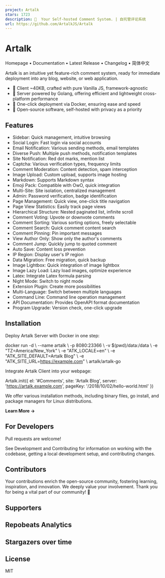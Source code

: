 ```yaml
---
project: Artalk
stars: 1723
description: 🌌  Your Self-hosted Comment System. | 自托管评论系统
url: https://github.com/ArtalkJS/Artalk
---
```


Artalk
======

Homepage • Documentation • Latest Release • Changelog • 简体中文

Artalk is an intuitive yet feature-rich comment system, ready for immediate deployment into any blog, website, or web application.

-   🍃 Client ~40KB, crafted with pure Vanilla JS, framework-agnostic
-   🍱 Server powered by Golang, offering efficient and lightweight cross-platform performance
-   🐳 One-click deployment via Docker, ensuring ease and speed
-   🌈 Open-source software, self-hosted with privacy as a priority

Features
--------

-   Sidebar: Quick management, intuitive browsing
-   Social Login: Fast login via social accounts
-   Email Notification: Various sending methods, email templates
-   Diverse Push: Multiple push methods, notification templates
-   Site Notification: Red dot marks, mention list
-   Captcha: Various verification types, frequency limits
-   Comment Moderation: Content detection, spam interception
-   Image Upload: Custom upload, supports image hosting
-   Markdown: Supports Markdown syntax
-   Emoji Pack: Compatible with OwO, quick integration
-   Multi-Site: Site isolation, centralized management
-   Admin: Password verification, badge identification
-   Page Management: Quick view, one-click title navigation
-   Page View Statistics: Easily track page views
-   Hierarchical Structure: Nested paginated list, infinite scroll
-   Comment Voting: Upvote or downvote comments
-   Comment Sorting: Various sorting options, freely selectable
-   Comment Search: Quick comment content search
-   Comment Pinning: Pin important messages
-   View Author Only: Show only the author's comments
-   Comment Jump: Quickly jump to quoted comment
-   Auto Save: Content loss prevention
-   IP Region: Display user's IP region
-   Data Migration: Free migration, quick backup
-   Image Lightbox: Quick integration of image lightbox
-   Image Lazy Load: Lazy load images, optimize experience
-   Latex: Integrate Latex formula parsing
-   Night Mode: Switch to night mode
-   Extension Plugin: Create more possibilities
-   Multi-Language: Switch between multiple languages
-   Command Line: Command line operation management
-   API Documentation: Provides OpenAPI format documentation
-   Program Upgrade: Version check, one-click upgrade

Installation
------------

Deploy Artalk Server with Docker in one step:

docker run -d \\
    --name artalk \\
    -p 8080:23366 \\
    -v $(pwd)/data:/data \\
    -e "TZ=America/New\_York" \\
    -e "ATK\_LOCALE=en" \\
    -e "ATK\_SITE\_DEFAULT=Artalk Blog" \\
    -e "ATK\_SITE\_URL=https://example.com" \\
    artalk/artalk-go

Integrate Artalk Client into your webpage:

Artalk.init({
  el:      '#Comments',
  site:    'Artalk Blog',
  server:  'https://artalk.example.com',
  pageKey: '/2018/10/02/hello-world.html'
})

We offer various installation methods, including binary files, go install, and package managers for Linux distributions.

**Learn More →**

For Developers
--------------

Pull requests are welcome!

See Development and Contributing for information on working with the codebase, getting a local development setup, and contributing changes.

Contributors
------------

Your contributions enrich the open-source community, fostering learning, inspiration, and innovation. We deeply value your involvement. Thank you for being a vital part of our community! 🥰

Supporters
----------

Repobeats Analytics
-------------------

Stargazers over time
--------------------

License
-------

MIT
